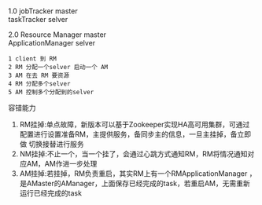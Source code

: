 
###

1.0
jobTracker    master    
taskTracker   selver   

2.0
Resource Manager      master   
ApplicationManager    selver   

```
1 client 到 RM  
2 RM 分配一个selver 启动一个 AM
3 AM 在去 RM 要资源
4 RM 分配多个selver 
5 AM 控制多个分配到的selver 

```


容错能力 
1. RM挂掉:单点故障，新版本可以基于Zookeeper实现HA高可用集群，可通过 配置进行设置准备RM，主提供服务，备同步主的信息，一旦主挂掉，备立即做 切换接替进行服务
2. NM挂掉:不止一个，当一个挂了，会通过心跳方式通知RM，RM将情况通知对 应AM，AM作进一步处理
3. AM挂掉:若挂掉，RM负责重启，其实RM上有一个RMApplicationManager ，是AMaster的AManager，上面保存已经完成的task，若重启AM，无需重新
运行已经完成的task



